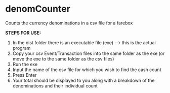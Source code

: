 # denomCounter
Counts the currency denominations in a csv file for a farebox

<b>STEPS FOR USE:</b> 

1. In the dist folder there is an executable file (exe) --> this is the actual program
2. Copy your csv Event/Transaction files into the same folder as the exe (or move the exe to the same folder as the csv files)
3. Run the exe
4. Input the name of the csv file for which you wish to find the cash count
5. Press Enter
6. Your total should be displayed to you along with a breakdown of the denominations and their individual count
